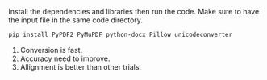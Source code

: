 Install the dependencies and libraries then run the code. Make sure to have the input file in the same code directory.

```bash 
pip install PyPDF2 PyMuPDF python-docx Pillow unicodeconverter
```

1. Conversion is fast.
2. Accuracy need to improve.
3. Allignment is better than other trials.

